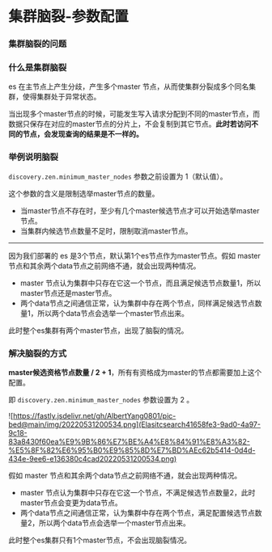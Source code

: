 # 集群脑裂-参数配置

### 集群脑裂的问题

### 什么是集群脑裂

es 在主节点上产生分歧，产生多个master 节点，从而使集群分裂成多个同名集群，使得集群处于异常状态。

当出现多个master节点的时候，可能发生写入请求分配到不同的master节点，而数据只保存在对应的master节点的分片上，不会复制到其它节点。**此时若访问不同的节点，会发现查询的结果是不一样的。**

### 举例说明脑裂

`discovery.zen.minimum_master_nodes` 参数之前设置为 1（默认值）。

这个参数的含义是限制选举master节点的数量。

- 当master节点不存在时，至少有几个master候选节点才可以开始选举master节点。
- 当集群内候选节点数量不足时，限制取消master节点。

---

因为我们部署的 es 是3个节点，默认第1个es节点作为master节点。假如 master 节点和其余两个data节点之前网络不通，就会出现两种情况。

- master 节点认为集群中只存在它这一个节点，而且满足候选节点数量1，所以master节点还是master节点。
- 两个data节点之间通信正常，认为集群中存在两个节点，同样满足候选节点数量1，所以两个data节点会选举一个master节点出来。

此时整个es集群有两个master节点，出现了脑裂的情况。

### 解决脑裂的方式

**master候选资格节点数量 / 2 + 1**，所有有资格成为master的节点都需要加上这个配置。

即 `discovery.zen.minimum_master_nodes` 参数设置为 2 。

![https://fastly.jsdelivr.net/gh/AlbertYang0801/pic-bed@main/img/20220531200534.png](Elasitcsearch41658fe3-9ad0-4a97-9c18-83a8430f60ea%E9%9B%86%E7%BE%A4%E8%84%91%E8%A3%82-%E5%8F%82%E6%95%B0%E9%85%8D%E7%BD%AEc62b5414-0d4d-434e-9ee6-e136380c4cad20220531200534.png)

假如 master 节点和其余两个data节点之前网络不通，就会出现两种情况。

- master 节点认为集群中只存在它这一个节点，不满足候选节点数量2，此时master节点会变更为data节点。
- 两个data节点之间通信正常，认为集群中存在两个节点，满足配置候选节点数量2，所以两个data节点会选举一个master节点出来。

此时整个es集群只有1个master节点，不会出现脑裂情况。